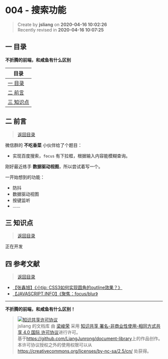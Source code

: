 004 - 搜索功能
===

> Create by **jsliang** on **2020-04-16 10:02:26**  
> Recently revised in **2020-04-16 10:07:25**

## <a name="chapter-one" id="chapter-one"></a>一 目录

**不折腾的前端，和咸鱼有什么区别**

| 目录 |
| --- | 
| [一 目录](#chapter-one) | 
| <a name="catalog-chapter-two" id="catalog-chapter-two"></a>[二 前言](#chapter-two) |
| <a name="catalog-chapter-three" id="catalog-chapter-three"></a>[三 知识点](#chapter-three) |

## <a name="chapter-two" id="chapter-two"></a>二 前言

> [返回目录](#chapter-one)

微信群的 **不吃香菜** 小伙伴给了个题目：

* 实现百度搜索，`focus` 有下拉框，根据输入内容能模糊查询。

刚好最近练手 **数据驱动视图**，所以尝试着写一个。

一开始想到的功能：

* 防抖
* 数据驱动视图
* 按键监听
* ……

## <a name="chapter-three" id="chapter-three"></a>三 知识点

> [返回目录](#chapter-one)

正在开发

## <a name="chapter-four" id="chapter-four"></a>四 参考文献

> [返回目录](#chapter-one)

* [【张鑫旭】《小tip: CSS3如何实现圆角的outline效果？》](https://www.zhangxinxu.com/wordpress/2015/04/css3-radius-outline/)
* [【JAVASCRIPT.INFO】《聚焦：focus/blur》](https://zh.javascript.info/focus-blur)

---

**不折腾的前端，和咸鱼有什么区别！**

> <a rel="license" href="http://creativecommons.org/licenses/by-nc-sa/4.0/"><img alt="知识共享许可协议" style="border-width:0" src="https://i.creativecommons.org/l/by-nc-sa/4.0/88x31.png" /></a><br /><span xmlns:dct="http://purl.org/dc/terms/" property="dct:title">jsliang 的文档库</span> 由 <a xmlns:cc="http://creativecommons.org/ns#" href="https://github.com/LiangJunrong/document-library" property="cc:attributionName" rel="cc:attributionURL">梁峻荣</a> 采用 <a rel="license" href="http://creativecommons.org/licenses/by-nc-sa/4.0/">知识共享 署名-非商业性使用-相同方式共享 4.0 国际 许可协议</a>进行许可。<br />基于<a xmlns:dct="http://purl.org/dc/terms/" href="https://github.com/LiangJunrong/document-library" rel="dct:source">https://github.com/LiangJunrong/document-library</a>上的作品创作。<br />本许可协议授权之外的使用权限可以从 <a xmlns:cc="http://creativecommons.org/ns#" href="https://creativecommons.org/licenses/by-nc-sa/2.5/cn/" rel="cc:morePermissions">https://creativecommons.org/licenses/by-nc-sa/2.5/cn/</a> 处获得。